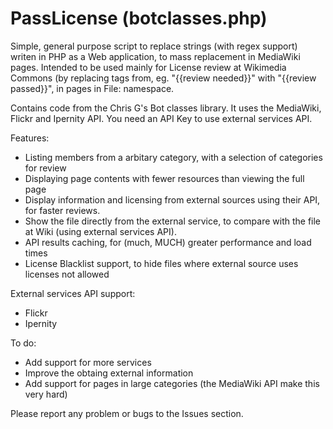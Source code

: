 # PassLicense (botclasses.php)
Simple, general purpose script to replace strings (with regex support) writen in PHP as a Web application,
to mass replacement in MediaWiki pages. Intended to be used mainly for License review at Wikimedia Commons
(by replacing tags from, eg. "{{review needed}}" with "{{review passed}}", in pages in File: namespace.

Contains code from the Chris G's Bot classes library.
It uses the MediaWiki, Flickr and Ipernity API. You need an API Key to use external services API.

Features:

* Listing members from a arbitary category, with a selection of categories for review
* Displaying page contents with fewer resources than viewing the full page
* Display information and licensing from external sources using their API, for faster reviews.
* Show the file directly from the external service, to compare with the file at Wiki (using external services API).
* API results caching, for (much, MUCH) greater performance and load times
* License Blacklist support, to hide files where external source uses licenses not allowed

External services API support:

* Flickr
* Ipernity

To do:

* Add support for more services
* Improve the obtaing external information
* Add support for pages in large categories (the MediaWiki API make this very hard)

Please report any problem or bugs to the Issues section.